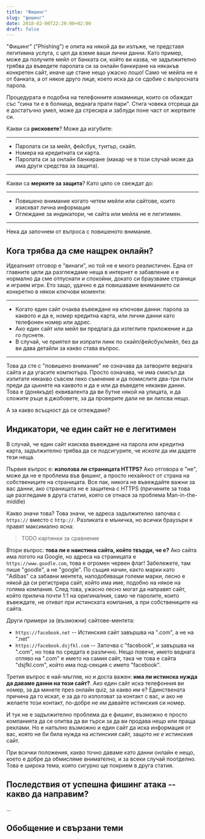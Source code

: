 ```yaml
---
title: "Фишинг"
slug: "фишинг"
date: 2018-02-06T22:29:00+02:00
draft: false
---
```


"Фишинг" ("Phishing") е опита на някой да ви излъже, че представя легитимна услуга, с цел да вземе ваши лични данни. Като пример, може да получите мейл от банката си, който ви казва, че задължително трябва да въведете паролата си за онлайн банкиране на някакъв конкретен сайт, иначе ще стане нещо ужасно лошо! Само че мейла не е от банката, а от някое друго лице, което иска да се сдобие с въпросната парола.

Процедурата е подобна на телефонните измамници, които се обаждат със "сина ти е в болница, веднага прати пари". Стига човека отсреща да е достатъчно умел, може да стресира и заблуди поне част от жертвите си.

Какви са **рисковете**? Може да изгубите:

---

- Паролата си за мейл, фейсбук, туитър, скайп.
- Номера на кредитната си карта.
- Паролата си за онлайн банкиране (макар че в този случай може да има други средства за защита).

---

Какви са **мерките за защита**? Като цяло се свеждат до:

---

- Повишено внимание когато четем мейли или сайтове, които изискват лична информация
- Оглеждане за индикатори, че сайта или мейла не е легитимен.

---

Нека да започнем от въпроса с повишеното внимание.

## Кога трябва да сме нащрек онлайн?

Идеалният отговор е "винаги", но той не е много реалистичен. Една от главните цели да разглеждаме неща в интернет е забавление и е нормално да сме отпуснати и спокойни, докато си браузваме страници и играем игри. Ето защо, удачно е да повишаваме вниманието си конкретно в някои ключови моменти:

---

- Когато един сайт очаква въвеждане на ключови данни: парола за каквото и да е, номер кредитна карта, или лични данни като телефонен номер или адрес.
- Ако един сайт или мейл ви предлага да изтеглите приложение и да го пуснете.
- В случай, че приятел ви изпрати линк по скайп/фейсбук/мейл, без да ви дава детайли за какво става въпрос.

---

Това да сте с "повишено внимание" не означава да затворите веднага сайта и да угасите компютъра. Просто означава, че има смисъл да изпитате някакво съвсем леко съмнение и да помислите два-три пъти преди да цъкнете на каквото и да е или да въведете някакви данни. Това е (донякъде) еквивалента да ви бутне някой на улицата, и да сложите ръце в джобовете, за да проверите дали не ви липсва нещо.

А за какво всъщност да се оглеждаме?

## Индикатори, че един сайт не е легитимен

В случай, че един сайт изисква въвеждане на парола или кредитна карта, задължително трябва да се подсигурите, че *искате* да им дадете тези неща.

Първия въпрос е: **използва ли страницата HTTPS?** Ако отговора е "не", може да не е проблема във фишинг, а просто нехайност от страна на собствениците на страницата. Все пак, никога не въвеждайте важни за вас данни, ако страницата не е защитена с HTTPS (причините за това ще разгледаме в друга статия, която се отнася за проблема Man-in-the-middle)

Какво значи това? Това значи, че адреса задължително започва с `https://` вместо с `http://`. Разликата е мъничка, но всички браузъри я правят максимално ясна:

> TODO картинки за сравнение

Втори въпрос: **това ли е наистина сайта, който твърди, че е?** Ако сайта има логото на Google, но адреса на страницата е `https://www.goodle.com`, това е огромен червен флаг! Забележете, там пише "goodle", а не "google". По същия начин, както марки като "Adibas" са забавни ментета, наподобяващи големи марки, лесно е някой да си регистрира сайт, който има име, подобно на някое на голяма компания. След това, ужасно лесно могат да направят сайт, който прилича почти 1:1 на оригиналния, само че паролите, които въвеждате, не отиват при истинската компания, а при собствениците на сайта.

Други примери за (възможни) сайтове-ментета:

- `https://facebook.net` -- Истинския сайт завършва на ".com", а не на ".net"
- `https://facebook.dsjfkl.com` -- Започва с "facebook", и завършва на ".com", но това по средата е различно. Нещо повече, името веднага отляво на ".com" е името на самия сайт, така че това е сайта "dsjfkl.com", който има под-секция с името "facebook".

Третия въпрос е най-мъгляв, но и доста важен: **има ли истинска нужда да даваме данни на този сайт?**. Ако един сайт иска телефонния ви номер, за да минете през онлайн quiz, за какво им е? Единствената причина да го искат, е за да го използват за контакт с вас, и ако не желаете този контакт, по-добре не им давайте истинския си номер.

И тук не е задължително проблема да е фишинг, възможно е просто компанията да се опитва да ви търси за да ви продава нещо или праща реклами. Но е напълно възможно и един сайт да иска информация от вас, която не би била нужда на *истинския* сайт, защото *не е* истинския сайт.

При всички положения, какво точно даваме като данни онлайн е нещо, което е добре да обмисляме внимателно, и за всеки случай поотделно. Това е широка тема, която сигурно ще покрием в друга статия.

## Последствия от успешна фишинг атака -- какво да направим?

...

## Обобщение и свързани теми
